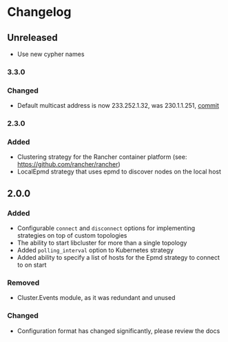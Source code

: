# Changelog

## Unreleased

- Use new cypher names

### 3.3.0

### Changed

- Default multicast address is now 233.252.1.32, was 230.1.1.251, [commit](https://github.com/bitwalker/libcluster/commit/449a65e14f152a83a0f8ee371f05743610cd292f)


### 2.3.0

### Added

- Clustering strategy for the Rancher container platform (see: https://github.com/rancher/rancher)
- LocalEpmd strategy that uses epmd to discover nodes on the local host

## 2.0.0

### Added

- Configurable `connect` and `disconnect` options for implementing strategies
  on top of custom topologies
- The ability to start libcluster for more than a single topology
- Added `polling_interval` option to Kubernetes strategy
- Added ability to specify a list of hosts for the Epmd strategy to connect to on start

### Removed

- Cluster.Events module, as it was redundant and unused

### Changed

- Configuration format has changed significantly, please review the docs
